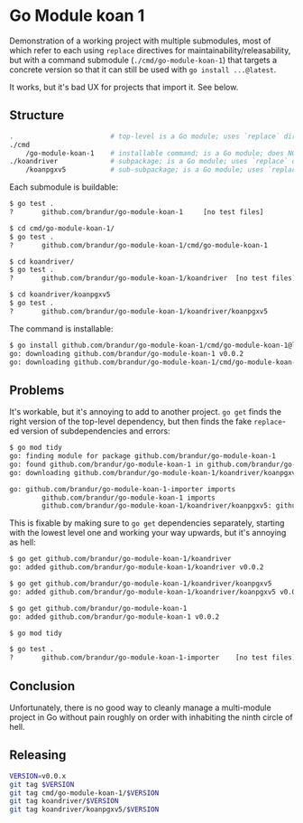 # Go Module koan 1

Demonstration of a working project with multiple submodules, most of which refer to each using `replace` directives for maintainability/releasability, but with a command submodule (`./cmd/go-module-koan-1`) that targets a concrete version so that it can still be used with `go install ...@latest`.

It works, but it's bad UX for projects that import it. See below.

## Structure

```sh
.                        # top-level is a Go module; uses `replace` directives
./cmd
    /go-module-koan-1    # installable command; is a Go module; does NOT use `replace`
./koandriver             # subpackage; is a Go module; uses `replace` directives
    /koanpgxv5           # sub-subpackage; is a Go module; uses `replace` directives
```

Each submodule is buildable:

```sh
$ go test .
?       github.com/brandur/go-module-koan-1     [no test files]

$ cd cmd/go-module-koan-1/
$ go test .
?       github.com/brandur/go-module-koan-1/cmd/go-module-koan-1        [no test files]

$ cd koandriver/
$ go test .
?       github.com/brandur/go-module-koan-1/koandriver  [no test files]

$ cd koandriver/koanpgxv5
$ go test .
?       github.com/brandur/go-module-koan-1/koandriver/koanpgxv5        [no test files]
```

The command is installable:

```sh
$ go install github.com/brandur/go-module-koan-1/cmd/go-module-koan-1@latest
go: downloading github.com/brandur/go-module-koan-1 v0.0.2
go: downloading github.com/brandur/go-module-koan-1/cmd/go-module-koan-1 v0.0.2
```

## Problems

It's workable, but it's annoying to add to another project. `go get` finds the right version of the top-level dependency, but then finds the fake `replace`-ed version of subdependencies and errors:

```sh
$ go mod tidy
go: finding module for package github.com/brandur/go-module-koan-1
go: found github.com/brandur/go-module-koan-1 in github.com/brandur/go-module-koan-1 v0.0.2
go: downloading github.com/brandur/go-module-koan-1/koandriver/koanpgxv5 v0.0.0-00010101000000-000000000000

go: github.com/brandur/go-module-koan-1-importer imports
        github.com/brandur/go-module-koan-1 imports
        github.com/brandur/go-module-koan-1/koandriver/koanpgxv5: github.com/brandur/go-module-koan-1/koandriver/koanpgxv5@v0.0.0-00010101000000-000000000000: invalid version: unknown revision 000000000000
```

This is fixable by making sure to `go get` dependencies separately, starting with the lowest level one and working your way upwards, but it's annoying as hell:

``` sh
$ go get github.com/brandur/go-module-koan-1/koandriver
go: added github.com/brandur/go-module-koan-1/koandriver v0.0.2

$ go get github.com/brandur/go-module-koan-1/koandriver/koanpgxv5
go: added github.com/brandur/go-module-koan-1/koandriver/koanpgxv5 v0.0.2

$ go get github.com/brandur/go-module-koan-1
go: added github.com/brandur/go-module-koan-1 v0.0.2

$ go mod tidy

$ go test .
?       github.com/brandur/go-module-koan-1-importer    [no test files]
```

## Conclusion

Unfortunately, there is no good way to cleanly manage a multi-module project in Go without pain roughly on order with inhabiting the ninth circle of hell.

## Releasing

```sh
VERSION=v0.0.x
git tag $VERSION
git tag cmd/go-module-koan-1/$VERSION
git tag koandriver/$VERSION
git tag koandriver/koanpgxv5/$VERSION
```
